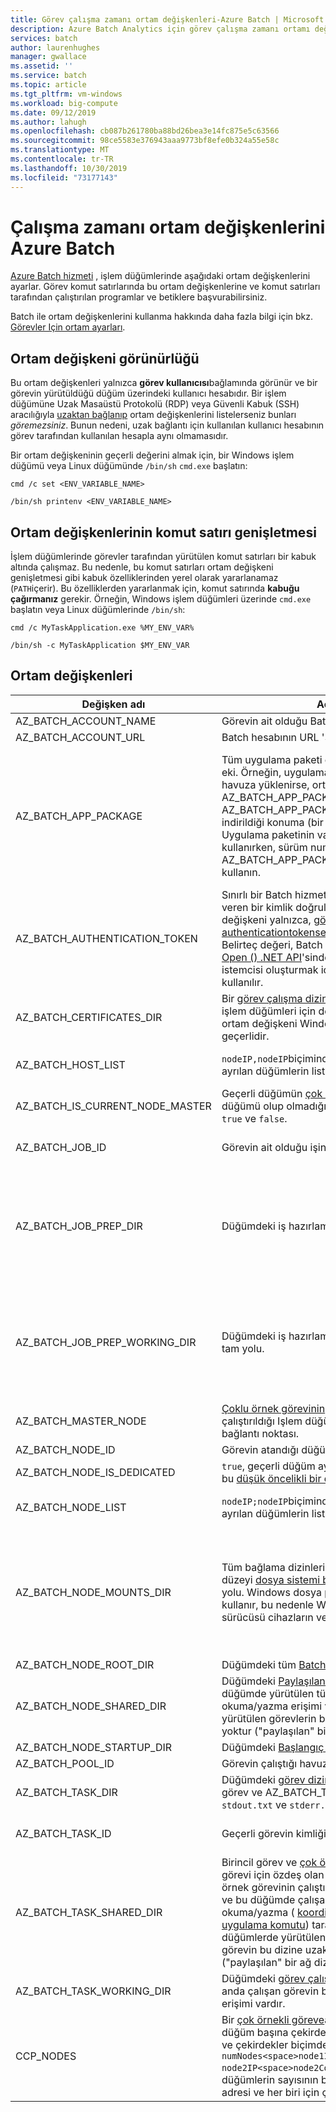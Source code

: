 ```yaml
---
title: Görev çalışma zamanı ortam değişkenleri-Azure Batch | Microsoft Docs
description: Azure Batch Analytics için görev çalışma zamanı ortamı değişken Kılavuzu ve başvurusu.
services: batch
author: laurenhughes
manager: gwallace
ms.assetid: ''
ms.service: batch
ms.topic: article
ms.tgt_pltfrm: vm-windows
ms.workload: big-compute
ms.date: 09/12/2019
ms.author: lahugh
ms.openlocfilehash: cb087b261780ba88bd26bea3e14fc875e5c63566
ms.sourcegitcommit: 98ce5583e376943aaa9773bf8efe0b324a55e58c
ms.translationtype: MT
ms.contentlocale: tr-TR
ms.lasthandoff: 10/30/2019
ms.locfileid: "73177143"
---
```

# <a name="azure-batch-runtime-environment-variables"></a>Çalışma zamanı ortam değişkenlerini Azure Batch

[Azure Batch hizmeti](https://azure.microsoft.com/services/batch/) , işlem düğümlerinde aşağıdaki ortam değişkenlerini ayarlar. Görev komut satırlarında bu ortam değişkenlerine ve komut satırları tarafından çalıştırılan programlar ve betiklere başvurabilirsiniz.

Batch ile ortam değişkenlerini kullanma hakkında daha fazla bilgi için bkz. [Görevler Için ortam ayarları](https://docs.microsoft.com/azure/batch/batch-api-basics#environment-settings-for-tasks).

## <a name="environment-variable-visibility"></a>Ortam değişkeni görünürlüğü

Bu ortam değişkenleri yalnızca **görev kullanıcısı**bağlamında görünür ve bir görevin yürütüldüğü düğüm üzerindeki kullanıcı hesabıdır. Bir işlem düğümüne Uzak Masaüstü Protokolü (RDP) veya Güvenli Kabuk (SSH) aracılığıyla [uzaktan bağlanıp](https://azure.microsoft.com/documentation/articles/batch-api-basics/#connecting-to-compute-nodes) ortam değişkenlerini listelerseniz bunları *göremezsiniz*. Bunun nedeni, uzak bağlantı için kullanılan kullanıcı hesabının görev tarafından kullanılan hesapla aynı olmamasıdır.

Bir ortam değişkeninin geçerli değerini almak için, bir Windows işlem düğümü veya Linux düğümünde `/bin/sh` `cmd.exe` başlatın:

`cmd /c set <ENV_VARIABLE_NAME>`

`/bin/sh printenv <ENV_VARIABLE_NAME>`

## <a name="command-line-expansion-of-environment-variables"></a>Ortam değişkenlerinin komut satırı genişletmesi

İşlem düğümlerinde görevler tarafından yürütülen komut satırları bir kabuk altında çalışmaz. Bu nedenle, bu komut satırları ortam değişkeni genişletmesi gibi kabuk özelliklerinden yerel olarak yararlanamaz (`PATH`içerir). Bu özelliklerden yararlanmak için, komut satırında **kabuğu çağırmanız** gerekir. Örneğin, Windows işlem düğümleri üzerinde `cmd.exe` başlatın veya Linux düğümlerinde `/bin/sh`:

`cmd /c MyTaskApplication.exe %MY_ENV_VAR%`

`/bin/sh -c MyTaskApplication $MY_ENV_VAR`

## <a name="environment-variables"></a>Ortam değişkenleri

| Değişken adı                     | Açıklama                                                              | Erişilebilirlik | Örnek |
|-----------------------------------|--------------------------------------------------------------------------|--------------|---------|
| AZ_BATCH_ACCOUNT_NAME           | Görevin ait olduğu Batch hesabının adı.                  | Tüm görevler.   | mybatchaccount |
| AZ_BATCH_ACCOUNT_URL            | Batch hesabının URL 'SI. | Tüm görevler. | `https://myaccount.westus.batch.azure.com` |
| AZ_BATCH_APP_PACKAGE            | Tüm uygulama paketi ortam değişkenlerinin ön eki. Örneğin, uygulama "FOO" sürümü "1" bir havuza yüklenirse, ortam değişkeni AZ_BATCH_APP_PACKAGE_FOO_1 olur. AZ_BATCH_APP_PACKAGE_FOO_1, paketin indirildiği konuma (bir klasör) işaret eder. Uygulama paketinin varsayılan sürümünü kullanırken, sürüm numaraları olmadan AZ_BATCH_APP_PACKAGE ortam değişkenini kullanın. | İlişkili bir uygulama paketine sahip herhangi bir görev. Ayrıca, düğümün uygulama paketleri varsa tüm görevler için de kullanılabilir. | AZ_BATCH_APP_PACKAGE_FOO_1 |
| AZ_BATCH_AUTHENTICATION_TOKEN   | Sınırlı bir Batch hizmeti işlemleri kümesine erişim veren bir kimlik doğrulama belirteci. Bu ortam değişkeni yalnızca, [görev eklendiğinde](/rest/api/batchservice/task/add#request-body) [authenticationtokensettings](/rest/api/batchservice/task/add#authenticationtokensettings) ayarlandıysa bulunur. Belirteç değeri, Batch API 'Lerinde, [batchclient. Open () .NET API](https://docs.microsoft.com/dotnet/api/microsoft.azure.batch.batchclient.open#Microsoft_Azure_Batch_BatchClient_Open_Microsoft_Azure_Batch_Auth_BatchTokenCredentials_)'sinde olduğu gibi Batch istemcisi oluşturmak için kimlik bilgileri olarak kullanılır. | Tüm görevler. | OAuth2 erişim belirteci |
| AZ_BATCH_CERTIFICATES_DIR       | Bir [görev çalışma dizini][files_dirs] içinde, sertifikaların Linux işlem düğümleri için depolandığı bir dizin. Bu ortam değişkeni Windows işlem düğümleri için geçerlidir.                                                  | Tüm görevler.   |  /mnt/Batch/Tasks/WorkItem/batchjob001/Job-1/task001/CERT |
| AZ_BATCH_HOST_LIST              | `nodeIP,nodeIP`biçimindeki [çok örnekli bir göreve][multi_instance] ayrılan düğümlerin listesi. | Çok örnekli birincil ve alt görevler. | `10.0.0.4,10.0.0.5` |
| AZ_BATCH_IS_CURRENT_NODE_MASTER | Geçerli düğümün [çok örnekli bir görevin][multi_instance]ana düğümü olup olmadığını belirtir. Olası değerler `true` ve `false`.| Çok örnekli birincil ve alt görevler. | `true` |
| AZ_BATCH_JOB_ID                 | Görevin ait olduğu işin kimliği. | Başlangıç görevi dışındaki tüm görevler. | batchjob001 |
| AZ_BATCH_JOB_PREP_DIR           | Düğümdeki iş hazırlama [görevi dizininin][files_dirs] tam yolu. | Başlangıç görevi ve iş hazırlama görevi dışındaki tüm görevler. Yalnızca iş bir iş hazırlama göreviyle yapılandırılmışsa kullanılabilir. | C:\user\tasks\workıtem\jobprepreleasesamplejob\job-1\jobhazırlama |
| AZ_BATCH_JOB_PREP_WORKING_DIR   | Düğümdeki iş hazırlama [görevi çalışma dizininin][files_dirs] tam yolu. | Başlangıç görevi ve iş hazırlama görevi dışındaki tüm görevler. Yalnızca iş bir iş hazırlama göreviyle yapılandırılmışsa kullanılabilir. | C:\user\tasks\workitems\jobprepreleasesamplejob\job-1\jobpreparation\wd |
| AZ_BATCH_MASTER_NODE            | [Çoklu örnek görevinin][multi_instance] birincil görevinin çalıştırıldığı Işlem düğümünün IP adresi ve bağlantı noktası. | Çok örnekli birincil ve alt görevler. | `10.0.0.4:6000` |
| AZ_BATCH_NODE_ID                | Görevin atandığı düğümün KIMLIĞI. | Tüm görevler. | TVM-1219235766_3-20160919t172711z |
| AZ_BATCH_NODE_IS_DEDICATED      | `true`, geçerli düğüm ayrılmış bir düğümdür. `false`, bu [düşük öncelikli bir düğümdür](batch-low-pri-vms.md). | Tüm görevler. | `true` |
| AZ_BATCH_NODE_LIST              | `nodeIP;nodeIP`biçimindeki [çok örnekli bir göreve][multi_instance] ayrılan düğümlerin listesi. | Çok örnekli birincil ve alt görevler. | `10.0.0.4;10.0.0.5` |
| AZ_BATCH_NODE_MOUNTS_DIR        | Tüm bağlama dizinlerinin bulunduğu düğüm düzeyi [dosya sistemi bağlama](virtual-file-mount.md) konumunun tam yolu. Windows dosya paylaşımları bir sürücü harfi kullanır, bu nedenle Windows için bağlama sürücüsü cihazların ve sürücülerin bir parçasıdır.  |  Başlangıç görevi dahil tüm görevlerin Kullanıcı erişimi vardır ve Kullanıcı, bağlı dizin için bağlama izinlerinden haberdar olur. | Ubuntu 'da, örneğin, konum: `/mnt/batch/tasks/fsmounts` |
| AZ_BATCH_NODE_ROOT_DIR          | Düğümdeki tüm [Batch dizinleri][files_dirs] kökünün tam yolu. | Tüm görevler. | C:\user\tasks |
| AZ_BATCH_NODE_SHARED_DIR        | Düğümdeki [Paylaşılan dizinin][files_dirs] tam yolu. Bir düğümde yürütülen tüm görevlerin bu dizine okuma/yazma erişimi vardır. Diğer düğümlerde yürütülen görevlerin bu dizine uzaktan erişimi yoktur ("paylaşılan" bir ağ dizini değildir). | Tüm görevler. | C:\user\tasks\shared |
| AZ_BATCH_NODE_STARTUP_DIR       | Düğümdeki [Başlangıç görevi dizininin][files_dirs] tam yolu. | Tüm görevler. | C:\user\tasks\startup |
| AZ_BATCH_POOL_ID                | Görevin çalıştığı havuzun kimliği. | Tüm görevler. | batchpool001 |
| AZ_BATCH_TASK_DIR               | Düğümdeki [görev dizininin][files_dirs] tam yolu. Bu dizin, görev ve AZ_BATCH_TASK_WORKING_DIR için `stdout.txt` ve `stderr.txt` içerir. | Tüm görevler. | C:\user\tasks\workıtem\batchjob001\job-1\task001 |
| AZ_BATCH_TASK_ID                | Geçerli görevin kimliği. | Başlangıç görevi dışındaki tüm görevler. | task001 |
| AZ_BATCH_TASK_SHARED_DIR | Birincil görev ve [çok örnekli bir görevin][multi_instance]her alt görevi için özdeş olan bir dizin yolu. Yol, çoklu örnek görevinin çalıştırıldığı her düğümde bulunur ve bu düğümde çalışan görev komutlarına okuma/yazma ( [koordinasyon komutu][coord_cmd] ve [uygulama komutu][app_cmd]) tarafından erişilebilir. Diğer düğümlerde yürütülen alt görevler veya birincil görevin bu dizine uzaktan erişimi yoktur ("paylaşılan" bir ağ dizini değildir). | Çok örnekli birincil ve alt görevler. | C:\user\tasks\workıtemk\multiınstancesamplejob\job-1\multiınstancesampletask |
| AZ_BATCH_TASK_WORKING_DIR       | Düğümdeki [görev çalışma dizininin][files_dirs] tam yolu. Şu anda çalışan görevin bu dizine okuma/yazma erişimi vardır. | Tüm görevler. | C:\user\tasks\workıtem\batchjob001\job-1\task001\wd |
| CCP_NODES                       | Bir [çok örnekli göreve][multi_instance]ayrılan düğümlerin ve düğüm başına çekirdek sayısının listesi. Düğümler ve çekirdekler biçimde listelenmiştir `numNodes<space>node1IP<space>node1Cores<space>`<br/>`node2IP<space>node2Cores<space> ...`, düğümlerin sayısının bir veya daha fazla düğüm IP adresi ve her biri için çekirdek sayısı ile izlenir. |  Çok örnekli birincil ve alt görevler. |`2 10.0.0.4 1 10.0.0.5 1` |

[files_dirs]: https://azure.microsoft.com/documentation/articles/batch-api-basics/#files-and-directories
[multi_instance]: https://azure.microsoft.com/documentation/articles/batch-mpi/
[coord_cmd]: https://azure.microsoft.com/documentation/articles/batch-mpi/#coordination-command
[app_cmd]: https://azure.microsoft.com/documentation/articles/batch-mpi/#application-command

